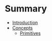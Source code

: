 # Summary

* [Introduction](README.md)
* [Concepts](concepts/README.md)
   * [Primitives](concepts/primitives.md)

